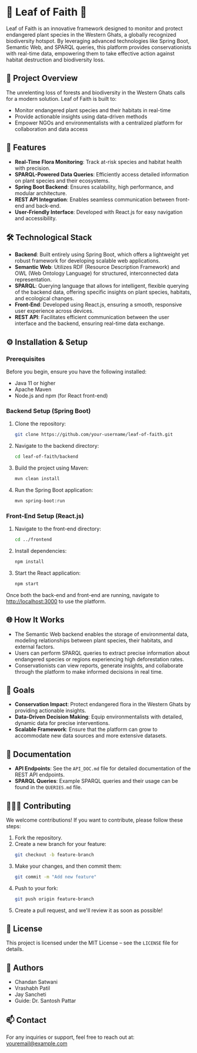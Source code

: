 
# 🌿 Leaf of Faith 🌱

Leaf of Faith is an innovative framework designed to monitor and protect endangered plant species in the Western Ghats, a globally recognized biodiversity hotspot. By leveraging advanced technologies like Spring Boot, Semantic Web, and SPARQL queries, this platform provides conservationists with real-time data, empowering them to take effective action against habitat destruction and biodiversity loss.

## 🚀 Project Overview

The unrelenting loss of forests and biodiversity in the Western Ghats calls for a modern solution. Leaf of Faith is built to:
- Monitor endangered plant species and their habitats in real-time
- Provide actionable insights using data-driven methods
- Empower NGOs and environmentalists with a centralized platform for collaboration and data access

## 🌟 Features

- **Real-Time Flora Monitoring**: Track at-risk species and habitat health with precision.
- **SPARQL-Powered Data Queries**: Efficiently access detailed information on plant species and their ecosystems.
- **Spring Boot Backend**: Ensures scalability, high performance, and modular architecture.
- **REST API Integration**: Enables seamless communication between front-end and back-end.
- **User-Friendly Interface**: Developed with React.js for easy navigation and accessibility.

## 🛠 Technological Stack

- **Backend**: Built entirely using Spring Boot, which offers a lightweight yet robust framework for developing scalable web applications.
- **Semantic Web**: Utilizes RDF (Resource Description Framework) and OWL (Web Ontology Language) for structured, interconnected data representation.
- **SPARQL**: Querying language that allows for intelligent, flexible querying of the backend data, offering specific insights on plant species, habitats, and ecological changes.
- **Front-End**: Developed using React.js, ensuring a smooth, responsive user experience across devices.
- **REST API**: Facilitates efficient communication between the user interface and the backend, ensuring real-time data exchange.

## ⚙️ Installation & Setup

### Prerequisites

Before you begin, ensure you have the following installed:
- Java 11 or higher
- Apache Maven
- Node.js and npm (for React front-end)

### Backend Setup (Spring Boot)

1. Clone the repository:
    ```bash
    git clone https://github.com/your-username/leaf-of-faith.git
    ```
2. Navigate to the backend directory:
    ```bash
    cd leaf-of-faith/backend
    ```
3. Build the project using Maven:
    ```bash
    mvn clean install
    ```
4. Run the Spring Boot application:
    ```bash
    mvn spring-boot:run
    ```

### Front-End Setup (React.js)

1. Navigate to the front-end directory:
    ```bash
    cd ../frontend
    ```
2. Install dependencies:
    ```bash
    npm install
    ```
3. Start the React application:
    ```bash
    npm start
    ```

Once both the back-end and front-end are running, navigate to [http://localhost:3000](http://localhost:3000) to use the platform.

## 🌐 How It Works

- The Semantic Web backend enables the storage of environmental data, modeling relationships between plant species, their habitats, and external factors.
- Users can perform SPARQL queries to extract precise information about endangered species or regions experiencing high deforestation rates.
- Conservationists can view reports, generate insights, and collaborate through the platform to make informed decisions in real time.

## 🎯 Goals

- **Conservation Impact**: Protect endangered flora in the Western Ghats by providing actionable insights.
- **Data-Driven Decision Making**: Equip environmentalists with detailed, dynamic data for precise interventions.
- **Scalable Framework**: Ensure that the platform can grow to accommodate new data sources and more extensive datasets.

## 📖 Documentation

- **API Endpoints**: See the `API_DOC.md` file for detailed documentation of the REST API endpoints.
- **SPARQL Queries**: Example SPARQL queries and their usage can be found in the `QUERIES.md` file.

## 🧑‍🤝‍🧑 Contributing

We welcome contributions! If you want to contribute, please follow these steps:
1. Fork the repository.
2. Create a new branch for your feature:
    ```bash
    git checkout -b feature-branch
    ```
3. Make your changes, and then commit them:
    ```bash
    git commit -m "Add new feature"
    ```
4. Push to your fork:
    ```bash
    git push origin feature-branch
    ```
5. Create a pull request, and we'll review it as soon as possible!

## 📄 License

This project is licensed under the MIT License – see the `LICENSE` file for details.

## 👥 Authors

- Chandan Satwani
- Vrashabh Patil
- Jay Sancheti
- Guide: Dr. Santosh Pattar

## 📫 Contact

For any inquiries or support, feel free to reach out at: youremail@example.com
```
